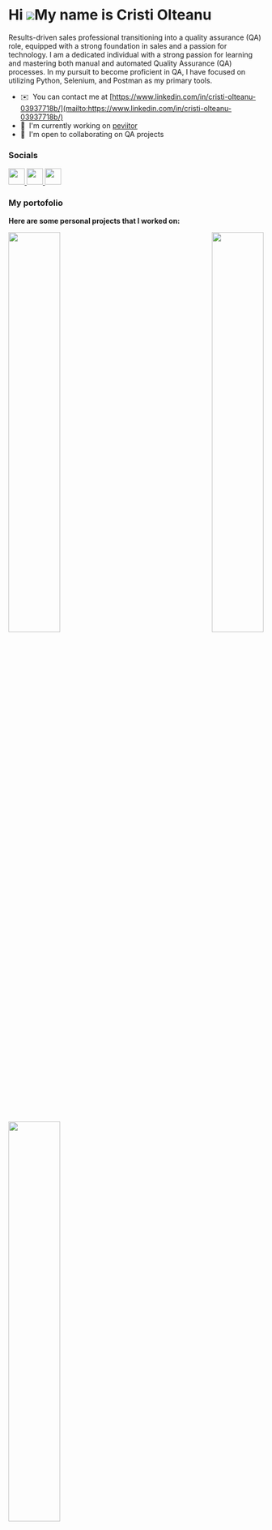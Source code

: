 
Hi ![](https://user-images.githubusercontent.com/18350557/176309783-0785949b-9127-417c-8b55-ab5a4333674e.gif)My name is Cristi Olteanu
======================================================================================================================================

Results-driven sales professional transitioning into a quality assurance (QA) role, equipped with a strong foundation in sales and a passion for technology. I am a dedicated individual with a strong passion for learning and mastering both manual and automated Quality Assurance (QA) processes. In my pursuit to become proficient in QA, I have focused on utilizing Python, Selenium, and Postman as my primary tools.

* ✉️  You can contact me at [https://www.linkedin.com/in/cristi-olteanu-03937718b/](mailto:https://www.linkedin.com/in/cristi-olteanu-03937718b/)
* 🚀  I'm currently working on [peviitor](http://peviitor.ro/)
* 🤝  I'm open to collaborating on QA projects


### Socials

<p align="left"> <a href="https://www.facebook.com/cristi olteanu" target="_blank" rel="noreferrer"> <picture> <source media="(prefers-color-scheme: dark)" srcset="https://raw.githubusercontent.com/danielcranney/readme-generator/main/public/icons/socials/facebook-dark.svg" /> <source media="(prefers-color-scheme: light)" srcset="https://raw.githubusercontent.com/danielcranney/readme-generator/main/public/icons/socials/facebook.svg" /> <img src="https://raw.githubusercontent.com/danielcranney/readme-generator/main/public/icons/socials/facebook.svg" width="32" height="32" /> </picture> </a> <a href="https://www.github.com/cristiol" target="_blank" rel="noreferrer"> <picture> <source media="(prefers-color-scheme: dark)" srcset="https://raw.githubusercontent.com/danielcranney/readme-generator/main/public/icons/socials/github-dark.svg" /> <source media="(prefers-color-scheme: light)" srcset="https://raw.githubusercontent.com/danielcranney/readme-generator/main/public/icons/socials/github.svg" /> <img src="https://raw.githubusercontent.com/danielcranney/readme-generator/main/public/icons/socials/github.svg" width="32" height="32" /> </picture> </a> <a href="https://www.linkedin.com/in/cristi-olteanu-03937718b/" target="_blank" rel="noreferrer"> <picture> <source media="(prefers-color-scheme: dark)" srcset="https://raw.githubusercontent.com/danielcranney/readme-generator/main/public/icons/socials/linkedin-dark.svg" /> <source media="(prefers-color-scheme: light)" srcset="https://raw.githubusercontent.com/danielcranney/readme-generator/main/public/icons/socials/linkedin.svg" /> <img src="https://raw.githubusercontent.com/danielcranney/readme-generator/main/public/icons/socials/linkedin.svg" width="32" height="32" /> </picture> </a></p>

### My portofolio 

<b>Here are some personal projects that I worked on:</b>

<div width="100%" align="center"><a href="https://github.com/cristiol/Test-case-samples" align="left"><img align="left" width="45%" src="https://github-readme-stats.vercel.app/api/pin/?username=cristiol&repo=Test-case-samples&title_color=facc15&text_color=ffffff&icon_color=3382ed&bg_color=1c1917&hide_border=true&locale=en" /></a><a href="https://github.com/cristiol/My-API-Project" align="right"><img align="right" width="45%" src="https://github-readme-stats.vercel.app/api/pin/?username=cristiol&repo=My-API-Project&title_color=facc15&text_color=ffffff&icon_color=3382ed&bg_color=1c1917&hide_border=true&locale=en" /></a></div><br /><br /><br /><br /><br /><br /><br />
<br /><br /><br /><br /><br />
<div width="100%" align="center"><a href="https://github.com/cristiol/Bug-reports" align="left"><img align="left" width="45%" src="https://github-readme-stats.vercel.app/api/pin/?username=cristiol&repo=Bug-reports&title_color=facc15&text_color=ffffff&icon_color=3382ed&bg_color=1c1917&hide_border=true&locale=en" /></a></div>

